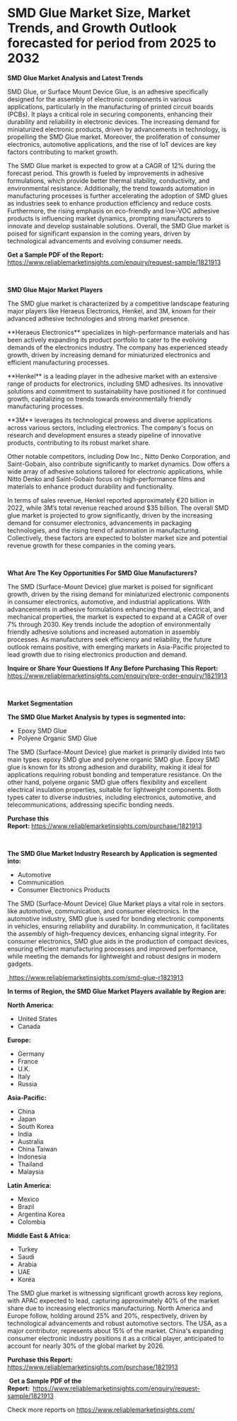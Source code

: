 <p><h1>SMD Glue Market Size, Market Trends, and Growth Outlook forecasted for period from 2025 to 2032</h1></p><p><strong>SMD Glue Market Analysis and Latest Trends</strong></p>
<p><p>SMD Glue, or Surface Mount Device Glue, is an adhesive specifically designed for the assembly of electronic components in various applications, particularly in the manufacturing of printed circuit boards (PCBs). It plays a critical role in securing components, enhancing their durability and reliability in electronic devices. The increasing demand for miniaturized electronic products, driven by advancements in technology, is propelling the SMD Glue market. Moreover, the proliferation of consumer electronics, automotive applications, and the rise of IoT devices are key factors contributing to market growth.</p><p>The SMD Glue market is expected to grow at a CAGR of 12% during the forecast period. This growth is fueled by improvements in adhesive formulations, which provide better thermal stability, conductivity, and environmental resistance. Additionally, the trend towards automation in manufacturing processes is further accelerating the adoption of SMD glues as industries seek to enhance production efficiency and reduce costs. Furthermore, the rising emphasis on eco-friendly and low-VOC adhesive products is influencing market dynamics, prompting manufacturers to innovate and develop sustainable solutions. Overall, the SMD Glue market is poised for significant expansion in the coming years, driven by technological advancements and evolving consumer needs.</p></p>
<p><strong>Get a Sample PDF of the Report:&nbsp;</strong> <a href="https://www.reliablemarketinsights.com/enquiry/request-sample/1821913?utm_campaign=1937&utm_medium=2&utm_source=Github&utm_content=ia&utm_term=01042025&utm_id=smd-glue">https://www.reliablemarketinsights.com/enquiry/request-sample/1821913</a></p>
<p>&nbsp;</p>
<p><strong>SMD Glue Major Market Players</strong></p>
<p><p>The SMD glue market is characterized by a competitive landscape featuring major players like Heraeus Electronics, Henkel, and 3M, known for their advanced adhesive technologies and strong market presence. </p><p>**Heraeus Electronics** specializes in high-performance materials and has been actively expanding its product portfolio to cater to the evolving demands of the electronics industry. The company has experienced steady growth, driven by increasing demand for miniaturized electronics and efficient manufacturing processes.</p><p>**Henkel** is a leading player in the adhesive market with an extensive range of products for electronics, including SMD adhesives. Its innovative solutions and commitment to sustainability have positioned it for continued growth, capitalizing on trends towards environmentally friendly manufacturing processes.</p><p>**3M** leverages its technological prowess and diverse applications across various sectors, including electronics. The company's focus on research and development ensures a steady pipeline of innovative products, contributing to its robust market share.</p><p>Other notable competitors, including Dow Inc., Nitto Denko Corporation, and Saint-Gobain, also contribute significantly to market dynamics. Dow offers a wide array of adhesive solutions tailored for electronic applications, while Nitto Denko and Saint-Gobain focus on high-performance films and materials to enhance product durability and functionality.</p><p>In terms of sales revenue, Henkel reported approximately €20 billion in 2022, while 3M’s total revenue reached around $35 billion. The overall SMD glue market is projected to grow significantly, driven by the increasing demand for consumer electronics, advancements in packaging technologies, and the rising trend of automation in manufacturing. Collectively, these factors are expected to bolster market size and potential revenue growth for these companies in the coming years.</p></p>
<p>&nbsp;</p>
<p><strong>What Are The Key Opportunities For SMD Glue Manufacturers?</strong></p>
<p><p>The SMD (Surface-Mount Device) glue market is poised for significant growth, driven by the rising demand for miniaturized electronic components in consumer electronics, automotive, and industrial applications. With advancements in adhesive formulations enhancing thermal, electrical, and mechanical properties, the market is expected to expand at a CAGR of over 7% through 2030. Key trends include the adoption of environmentally friendly adhesive solutions and increased automation in assembly processes. As manufacturers seek efficiency and reliability, the future outlook remains positive, with emerging markets in Asia-Pacific projected to lead growth due to rising electronics production and demand.</p></p>
<p><strong>Inquire or Share Your Questions If Any Before Purchasing This Report:</strong> <a href="https://www.reliablemarketinsights.com/enquiry/pre-order-enquiry/1821913?utm_campaign=1937&utm_medium=2&utm_source=Github&utm_content=ia&utm_term=01042025&utm_id=smd-glue">https://www.reliablemarketinsights.com/enquiry/pre-order-enquiry/1821913</a></p>
<p>&nbsp;</p>
<p><strong>Market Segmentation</strong></p>
<p><strong>The SMD Glue Market Analysis by types is segmented into:</strong></p>
<p><ul><li>Epoxy SMD Glue</li><li>Polyene Organic SMD Glue</li></ul></p>
<p><p>The SMD (Surface-Mount Device) glue market is primarily divided into two main types: epoxy SMD glue and polyene organic SMD glue. Epoxy SMD glue is known for its strong adhesion and durability, making it ideal for applications requiring robust bonding and temperature resistance. On the other hand, polyene organic SMD glue offers flexibility and excellent electrical insulation properties, suitable for lightweight components. Both types cater to diverse industries, including electronics, automotive, and telecommunications, addressing specific bonding needs.</p></p>
<p><strong>Purchase this Report:&nbsp;</strong><a href="https://www.reliablemarketinsights.com/purchase/1821913?utm_campaign=1937&utm_medium=2&utm_source=Github&utm_content=ia&utm_term=01042025&utm_id=smd-glue">https://www.reliablemarketinsights.com/purchase/1821913</a></p>
<p>&nbsp;</p>
<p><strong>The SMD Glue Market Industry Research by Application is segmented into:</strong></p>
<p><ul><li>Automotive</li><li>Communication</li><li>Consumer Electronics Products</li></ul></p>
<p><p>The SMD (Surface-Mount Device) Glue Market plays a vital role in sectors like automotive, communication, and consumer electronics. In the automotive industry, SMD glue is used for bonding electronic components in vehicles, ensuring reliability and durability. In communication, it facilitates the assembly of high-frequency devices, enhancing signal integrity. For consumer electronics, SMD glue aids in the production of compact devices, ensuring efficient manufacturing processes and improved performance, while meeting the demands for lightweight and robust designs in modern gadgets.</p></p>
<p><a href="https://www.reliablemarketinsights.com/smd-glue-r1821913?utm_campaign=1937&utm_medium=2&utm_source=Github&utm_content=ia&utm_term=01042025&utm_id=smd-glue">&nbsp;https://www.reliablemarketinsights.com/smd-glue-r1821913</a></p>
<p><strong>In terms of Region, the SMD Glue Market Players available by Region are:</strong></p>
<p>
    <p> <strong> North America: </strong>
        <ul>
            <li>United States</li>
            <li>Canada</li>
        </ul>
        </p> 
    <p> <strong> Europe: </strong>
        <ul>
            <li>Germany</li>
            <li>France</li>
            <li>U.K.</li>
            <li>Italy</li>
            <li>Russia</li>
        </ul>
        </p> 
    <p> <strong> Asia-Pacific: </strong>
        <ul>
            <li>China</li>
            <li>Japan</li>
            <li>South Korea</li>
            <li>India</li>
            <li>Australia</li>
            <li>China Taiwan</li>
            <li>Indonesia</li>
            <li>Thailand</li>
            <li>Malaysia</li>
        </ul>
        </p> 
    <p> <strong> Latin America: </strong>
        <ul>
            <li>Mexico</li>
            <li>Brazil</li>
            <li>Argentina Korea</li>
            <li>Colombia</li>
        </ul>
        </p> 
    <p> <strong> Middle East & Africa: </strong>
        <ul>
            <li>Turkey</li>
            <li>Saudi</li>
            <li>Arabia</li>
            <li>UAE</li>
            <li>Korea</li>
        </ul>
    </p>
    </p>
<p><p>The SMD glue market is witnessing significant growth across key regions, with APAC expected to lead, capturing approximately 40% of the market share due to increasing electronics manufacturing. North America and Europe follow, holding around 25% and 20%, respectively, driven by technological advancements and robust automotive sectors. The USA, as a major contributor, represents about 15% of the market. China's expanding consumer electronic industry positions it as a critical player, anticipated to account for nearly 30% of the global market by 2026.</p></p>
<p><strong>Purchase this Report: </strong><a href="https://www.reliablemarketinsights.com/purchase/1821913?utm_campaign=1937&utm_medium=2&utm_source=Github&utm_content=ia&utm_term=01042025&utm_id=smd-glue">https://www.reliablemarketinsights.com/purchase/1821913</a></p>
<p>&nbsp;<strong>Get a Sample PDF of the Report:&nbsp;&nbsp;</strong><a href="https://www.reliablemarketinsights.com/enquiry/request-sample/1821913?utm_campaign=1937&utm_medium=2&utm_source=Github&utm_content=ia&utm_term=01042025&utm_id=smd-glue">https://www.reliablemarketinsights.com/enquiry/request-sample/1821913</a></p>
<p><strong></strong></p>
<p>Check more reports on <a href="https://www.reliablemarketinsights.com/?utm_campaign=1937&utm_medium=2&utm_source=Github&utm_content=ia&utm_term=01042025&utm_id=smd-glue">https://www.reliablemarketinsights.com/</a></p>